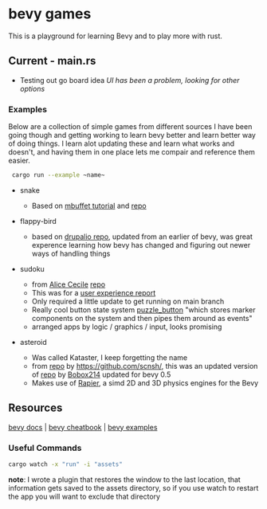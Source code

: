# bevy games

This is a playground for learning Bevy and to play more with rust.

## Current - main.rs

- Testing out go board idea
*UI has been a problem, looking for other options*

### Examples

Below are a collection of simple games from different sources I have been going though and getting working to learn bevy better and learn better way of doing things.  I learn alot updating these and learn what works and doesn't, and having them in one place lets me compair and reference them easier.

```bash
 cargo run --example ~name~
```

- snake
  - Based on [mbuffet tutorial](https://mbuffett.com/posts/bevy-snake-tutorial/) and [repo](https://github.com/marcusbuffett/bevy_snake/)
- flappy-bird
  - based on [drupalio repo](https://github.com/drupalio/flappy_bevy), updated from an earlier of bevy, was great experence learning how bevy has changed and figuring out newer ways of handling things

- sudoku
  - from [Alice Cecile](https://github.com/alice-i-cecile) [repo](https://github.com/Leafwing-Studios/bevy-sudoku)
  - This was for a [user experience report](https://github.com/bevyengine/bevy/discussions/2235)
  - Only required a little update to get running on main branch
  - Really cool button state system [puzzle_button](https://github.com/Leafwing-Studios/bevy-sudoku/blob/ui-game-grid/src/input/buttons.rs#L17) "which stores marker components on the system and then pipes them around as events"
  - arranged apps by logic / graphics / input, looks promising

- asteroid
  - Was called Kataster, I keep forgetting the name
  - from [repo](https://github.com/scnsh/Kataster) by https://github.com/scnsh/, this was an updated version of [repo](https://github.com/Bobox214/Kataster) by [Bobox214](https://github.com/Bobox214/) updated for bevy 0.5
  - Makes use of [Rapier](https://github.com/dimforge/bevy_rapier), a simd 2D and 3D physics engines for the Bevy

## Resources

[bevy docs](https://docs.rs/bevy/0.5.0/bevy/index.html) |  [bevy cheatbook](https://bevy-cheatbook.github.io/) | [bevy examples](https://github.com/bevyengine/bevy/tree/main/examples)

### Useful Commands

```bash
cargo watch -x "run" -i "assets"
```

**note**: I wrote a plugin that restores the window to the last location, that information gets saved to the assets directory, so if you use watch to restart the app you will want to exclude that directory